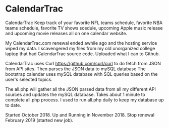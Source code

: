 # CalendarTrac
CalendarTrac
Keep track of your favorite NFL teams schedule, favorite NBA teams schedule, favorite TV shows scedule, upcoming Apple music release and upcoming movie releases all on one calendar website.

My CalendarTrac.com renewal ended awhile ago and the hosting service wiped my data.
I scavengered my files from my old unorganized college laptop that had CalendarTrac source code.
Uploaded what I can to Github.

CalendarTrac uses Curl https://github.com/curl/curl to do fetch from JSON from API sites.
Then parses the JSON data to mySQL database
The bootstrap calendar uses mySQL database with SQL queries based on the user's selected topics.

The all.php will gather all the JSON parsed data from all my different API sources and updates the mySQL database.
Takes about 1 minute to complete all.php process.
I used to run all.php daily to keep my database up to date.

Started October 2018. Up and Running in November 2018. Stop renewal February 2019 (started new job).
